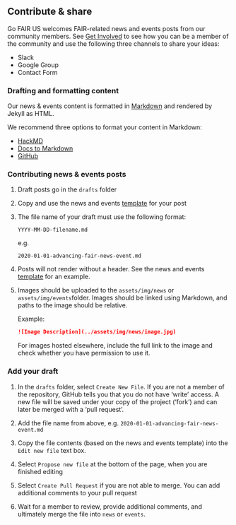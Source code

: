 ## Contribute & share

Go FAIR US welcomes FAIR-related news and events posts from our community members. See [Get Involved](https://go-fair-us.github.io/get-involved/) to see how you can be a member of the community and use the following three channels to share your ideas:  

- Slack
- Google Group
- Contact Form

### Drafting and formatting content

Our news & events content is formatted in [Markdown](https://guides.github.com/features/mastering-markdown/) and rendered by Jekyll as HTML. 

We recommend three options to format your content in Markdown:

- [HackMD](https://hackmd.io/)
- [Docs to Markdown](https://gsuite.google.com/marketplace/app/docs_to_markdown/700168918607)
- [GitHub](https://github.com/)

### Contributing news & events posts

1.  Draft posts go in the `drafts` folder

1.  Copy and use the news and events [template]() for your post

1.  The file name of your draft must use the following format:
    
    `YYYY-MM-DD-filename.md`
    
    e.g. 
    
    `2020-01-01-advancing-fair-news-event.md`
    
1.  Posts will not render without a header. See the news and events [template]() for an example.

1.  Images should be uploaded to the `assets/img/news` or `assets/img/events`folder. Images should be linked using Markdown, and paths to the image should be relative. 
    
    Example: 
    ```md
    ![Image Description](../assets/img/news/image.jpg)
    ```
    For images hosted elsewhere, include the full link to the image and check whether you have permission to use it.

### Add your draft

1. In the `drafts` folder, select `Create New File`. If you are not a member of the repository, GitHub tells you that you do not have ‘write’ access. A new file will be saved under your copy of the project (‘fork’) and can later be merged with a ‘pull request’.

1. Add the file name from above, e.g. `2020-01-01-advancing-fair-news-event.md`
    
1. Copy the file contents (based on the news and events template) into the `Edit new file` text box. 

1. Select `Propose new file` at the bottom of the page, when you are finished editing

1. Select `Create Pull Request` if you are not able to merge. You can add additional comments to your pull request

1. Wait for a member to review, provide additional comments, and ultimately merge the file into `news` or `events`.
